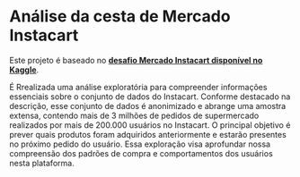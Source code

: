 # Análise da cesta de Mercado Instacart
Este projeto é baseado no **[desafio Mercado Instacart disponível no Kaggle](https://www.kaggle.com/competitions/instacart-market-basket-analysis)**.



É Rrealizada uma análise exploratória para compreender informações essenciais sobre o conjunto de dados do Instacart. Conforme destacado na descrição, esse conjunto de dados é anonimizado e 
abrange uma amostra extensa, contendo mais de 3 milhões de pedidos de supermercado realizados por mais de 200.000 usuários no Instacart. O principal objetivo é prever quais produtos foram 
adquiridos anteriormente e estarão presentes no próximo pedido do usuário. Essa exploração visa aprofundar nossa compreensão dos padrões de compra e comportamentos dos usuários 
nesta plataforma.
